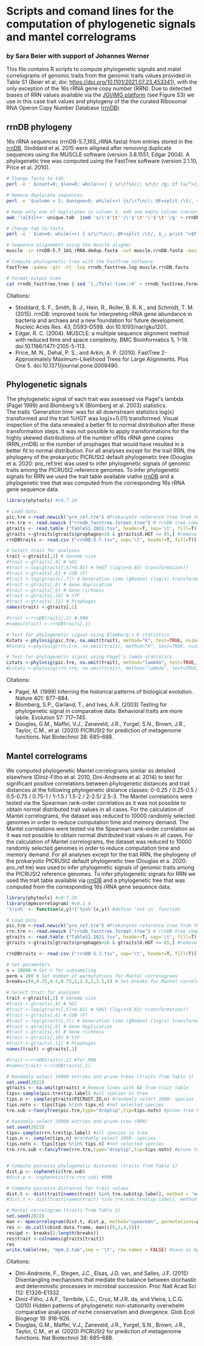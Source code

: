 # Scripts and comand lines for the computation of phylogenetic signals and mantel correlograms

### by Sara Beier with support of Johannes Werner

This file contains R scripts to compute phylogenetic signals and matel correlograms of genomic traits from the genomic traits values provided in Table S1 (Beier et al, doi: https://doi.org/10.1101/2021.07.23.453341), with the only exception of the 16s rRNA gene copy number (RRN). Due to detected biases of RRN values available via the [JGI/IMG platform](https://img.jgi.doe.gov/) (see Figure S3) we use in this case trait values and phylogeny of the the curated Ribosomal RNA Operon Copy Number Database ([rrnDB](https://rrndb.umms.med.umich.edu/)).


## rrnDB phylogeny

16s rRNA sequences (rrnDB-5.7_16S_rRNA.fasta) from entries stored in the [rrnDB](https://rrndb.umms.med.umich.edu/), Stoddard et al. 2015 were alligned after removing duplicate sequences using the MUSCLE software (version 3.8.1551, Edgar 2004). A phylogenetic tree was computed using the FastTree software  (version 2.1.10, Price et al. 2010).

```bash
# Change fasta to tab
perl -e ' $count=0; $len=0; while(<>) { s/\r?\n//; s/\t/ /g; if (s/^>//) { if ($. != 1) { print "\n" } s/ |$/\t/; $count++; $_ .= "\t"; } else { s/ //g; $len += length($_) } print $_; } print "\n"; warn "\nConverted $count FASTA records in $. lines to tabular format\nTotal sequence length: $len\n\n"; ' rrnDB-5.7_16S_rRNA.fasta >rrnDB-5.7_16S_rRNA.tab

# Remove duplicate sequences
perl -e '$column = 2; $unique=0; while(<>) {s/\r?\n//; @F=split /\t/, $_; if (! ($save{$F[$column]}++)) {print "$_\n"; $unique++}} warn "\nChose $unique unique lines out of $. total lines.\nRemoved duplicates in column $column.\n\n"' rrnDB-5.7_16S_rRNA.tab |cut -f 2,5 -d '|' | sed 's/|/\'$'\t''/g' |cut -f1,3 > unique.tab

# Keep only one of duplicates in column 1, add one empty column (necessary to retransform into fasta)
awk '!a[$1]++' unique.tab  |sed 's/\'$'\t''/\'$'\t''\'$'\t''/g' > rrnDB-5.7_16S_rRNA.dedup.tab

# Change tab to fasta
perl -e ' $len=0; while(<>) { s/\r?\n//; @F=split /\t/, $_; print ">$F[0]"; if (length($F[1])) { print " $F[1]" } print "\n"; $s=$F[2]; $len+= length($s); $s=~s/.{60}(?=.)/$&\n/g; print "$s\n"; } warn "\nConverted $. tab-delimited lines to FASTA format\nTotal sequence length: $len\n\n"; ' rrnDB-5.7_16S_rRNA.dedup.tab > rrnDB-5.7_16S_rRNA.dedup.fasta

# Sequence alignement using the muscle aligner
muscle -in rrnDB-5.7_16S_rRNA.dedup.fasta -out muscle.rrnDB.fasta -maxiters 2

# Compute phylogenetic tree with the FastTree software
FastTree -gamma -gtr -nt -log rrndb_fasttree.log muscle.rrnDB.fasta

# Format output tree
cat rrndb_fasttree.tree | sed '1,/Total time:/d' > rrndb_fasttree.format.tree #remove information lines from fasttree output tree (otherwise tre cannot be read by phylools (R, physig2021_rrndb_fasttree.R))
```
Citations:  
* Stoddard, S. F., Smith, B. J., Hein, R., Roller, B. R. K., and Schmidt, T. M. (2015). rrnDB: improved tools for interpreting rRNA gene abundance in bacteria and archaea and a new foundation for future development. Nucleic Acids Res. 43, D593–D598. doi:10.1093/nar/gku1201..
* Edgar, R. C. (2004). MUSCLE: a multiple sequence alignment method with reduced time and space complexity. BMC Bioinformatics 5, 1–19. doi:10.1186/1471-2105-5-113.
* Price, M. N., Dehal, P. S., and Arkin, A. P. (2010). FastTree 2-Approximately Maximum-Likelihood Trees for Large Alignments. Plos One 5. doi:10.1371/journal.pone.0009490.

## Phylogenetic signals

The phylogenetic signal of each trait was assessed via Pagel's lambda (Pagel 1999) and Blomberg's K (Blomberg et al. 2003) statistics.  
The traits 'Generation time' was for all downstream statistics  log(x) transformed and the trait %HGT was log(x+0.01) transformed. Visual inspection of the data  revealed a better fit to normal distribution after these transformation steps. It was not possible to apply transformations for the highly skewed distributions of the number of16s rRNA gene copies (RRN_rrnDB) or the number of prophages that would have resulted in a better fit to normal distribution. 
For all analyses except for the trait RRN, the phylogeny of the prokaryotic PICRUSt2 default phylogenetic tree (Douglas et a. 2020: pro_ref.tre) was used to infer phylogenetic signals of genomic traits among the PICRUSt2 reference genomes. To infer phylogenetic signals for RRN we used the trait table available viathe [rrnDB](https://rrndb.umms.med.umich.edu/)  and a phylogenetic tree that was computed from the corresponding 16s rRNA gene sequence data.

```R
library(phytools) #v0.7.20

# Load data
pic.tre <-read.newick("pro_ref.tre") #Prokaryote reference tree from the PICRUSt2 softaware
rrn.tre <- read.newick ("rrndb_fasttree.format.tree") # rrnDB tree computed as detailed above
gtraits <- read.table ("TableS1.2021.tsv", header=T, sep='\t', fill=T)[,c(2,18,20:21,23:24, 26:30)]
gtraits <-gtraits[gtraits$prophages<26 & gtraits$X.HGT <= 65,] #remove outlayers: prophages<26 and %HGT<=65
rrnDBtraits <- read.csv ("rrnDB-5.7.tsv", sep='\t', header=T, fill=T)[-c(1:215),c(1,12)] #rrnDB trait table, exclude first rows, no sequence data available

# Select trait for analyses 
trait <-gtraits[,2] # Genome size
#trait <-gtraits[,4] # %GC
#trait <-log(gtraits[,5]+0.01) # %HGT (log(x+0.01) transformation!)
#trait <-gtraits[,6] # CUB (F)
#trait <-log(gtraits[,7]) # Generation time (gRodon) (log(x) transformation!)
#trait <-gtraits[,8] # Gene duplication
#trait <-gtraits[,9] # Gene richness
#trait <-gtraits[,10] # %TF
#trait <-gtraits[,11] # Prophages
names(trait) <-gtraits[,1]

#trait <-rrnDBtraits[,2] # RRN
#names(trait) <-rrnDBtraits[,1]

# Test for phylogenetic signal using Blomberg's K statistics
Kstats <-phylosig(pic.tre, na.omit(trait), method="K", test=TRUE, nsim=1001) #for traits from Table S1
#Kstats <-phylosig(rrn.tre, na.omit(trait), method="K", test=TRUE, nsim=1001) #for RRN

# Test for phylogenetic signal using Pagel's lamda statistics
Lstats <-phylosig(pic.tre, na.omit(trait), method="lambda", test=TRUE, nsim=1001) #for traits from Table S1
#Lstats <-phylosig(rrn.tre, na.omit(trait), method="lambda", test=TRUE, nsim=1001) #for RRN
```
Citations:  
* Pagel, M. (1999) Inferring the historical patterns of biological evolution. Nature 401: 877–884.
* Blomberg, S.P., Garland, T., and Ives, A.R. (2003) Testing for phylogenetic signal in comparative data: Behavioral traits are more labile. Evolution 57: 717–745.
* Douglas, G.M., Maffei, V.J., Zaneveld, J.R., Yurgel, S.N., Brown, J.R., Taylor, C.M., et al. (2020) PICRUSt2 for prediction of metagenome functions. Nat Biotechnol 38: 685–688.


## Mantel correlograms

We computed phylogenetic Mantel correlograms similar as detailed elsewhere (Diniz-Filho et al. 2010, Dini-Andreote et al. 2014) to test for significant positive correlations between phylogenetic distances and trait distances at the following phylogenetic distance classes: 0-0.25 / 0.25-0.5 / 0.5-0.75 / 0.75-1 / 1-1.5 / 1.5-2 / 2-2.5/ 2.5-3. The Mantel correlations were tested via the Spearman rank-order correlation as it was not possible to obtain normal distributed trait values in all cases. For the calculation of Mantel correlograms, the dataset was reduced to 10000 randomly selected genomes in order to reduce computation time and memory demand. The Mantel correlations were tested via the Spearman rank-order correlation as it was not possible to obtain normal distributed trait values in all cases. For the calculation of Mantel correlograms, the dataset was reduced to 10000 randomly selected genomes in order to reduce computation time and memory demand.
For all analyses except for the trait RRN, the phylogeny of the prokaryotic PICRUSt2 default phylogenetic tree (Douglas et a. 2020: pro_ref.tre) was used to infer phylogenetic signals of genomic traits among the PICRUSt2 reference genomes. To infer phylogenetic signals for RRN we used the trait table available via [rrnDB](https://rrndb.umms.med.umich.edu/) and a phylogenetic tree that was computed from the corresponding 16s rRNA gene sequence data.

```R
library(phytools) #v0.7.20
library(mpmcorrelogram) #v0.1.4
'%!in%' <- function(x,y)!('%in%'(x,y)) #define 'not in' function

# Load data
pic.tre <-read.newick("pro_ref.tre") #Prokaryote reference tree from the PICRUSt2 softaware
rrn.tre <- read.newick ("rrndb_fasttree.format.tree") # rrnDB tree computed as detailed above
gtraits <- read.table ("TableS1.2021.tsv", header=T, sep='\t', fill=T)[,c(2,18,20:21,23:24, 26:30)]
gtraits <-gtraits[gtraits$prophages<26 & gtraits$X.HGT <= 65,] #remove outlayers: prophages<26 and %HGT<=65

rrnDBtraits <- read.csv ("rrnDB-5.7.tsv", sep='\t', header=T, fill=T)[-c(1:215),c(1,12)] #rrnDB trait table, exclude first rows, no sequence data available

# Set parameters
n = 10000 # Set n for subsampling
perm = 200 # Set number of permutations for Mantel correlograms
breaks=c(0,0.25,0.5,0.75,1,1.5,2,2.5,3) # Set breaks for Mantel correlograms

# Select trait for analyses 
trait <-gtraits[,2] # Genome size
#trait <-gtraits[,4] # %GC
#trait <-log(gtraits[,5]+0.01) # %HGT (log(x+0.01) transformation!)
#trait <-gtraits[,6] # CUB (F)
#trait <-log(gtraits[,7]) # Generation time (gRodon) (log(x) transformation!)
#trait <-gtraits[,8] # Gene duplication
#trait <-gtraits[,9] # Gene richness
#trait <-gtraits[,10] # %TF
#trait <-gtraits[,11] # Prophages
names(trait) <-gtraits[,1]

#trait <-rrnDBtraits[,2] #for RRN
#names(trait) <-rrnDBtraits[,1]

# Randomly select 10000 entries and prune trees (traits from Table 1)
set.seed(2022)
gtraits <- na.omit(gtraits) # Remove lines with NA from trait table
tips<-sample(pic.tre$tip.label) #all species in tree
tips.n <- sample(gtraits$PICRUST.ID,n) #randomly select 1000- species
tips.notn <- tips[tips %!in% tips.n] #not selected species
tre.sub <-fancyTree(pic.tre,type="droptip",tip=tips.notn) #prune tree by removing not selected species

# Randomly select 10000 entries and prune tree (RRN)
set.seed(2022)
tips<-sample(rrn.tre$tip.label) #all species in tree
tips.n <- sample(tips,n) #randomly select 1000- species
tips.notn <- tips[tips %!in% tips.n] #not selected species
tre.rrn.sub <-fancyTree(rrn.tre,type="droptip",tip=tips.notn) #prune tree by removing not selected species


# Compute pairwise phylogenetic distances (traits from Table 1)
dist.p <- cophenetic(tre.sub) 
#dist.p <- cophenetic(tre.rrn.sub) #RRN

# Compute pairwise distances for trait values
dist.t <- dist(trait[names(trait) %in% tre.sub$tip.label], method = 'manhattan')
#dist.t <- dist(trait[names(trait) %in% tre.sub.rrn$tip.label], method = 'manhattan') #RRN

# Mantel correlogram (traits from Table 1)
set.seed(2022)
man <- mpmcorrelogram(dist.t, dist.p, method="spearman", permutations=perm, breaks=breaks,plot = FALSE, print = FALSE) # Mantel correlogram
res <- do.call(cbind.data.frame, man[c(6,2,4,5)])
res$pd <- breaks[2:length(breaks)]
res$trait <-colnames(gtraits[trait])
res
write.table(res, "mpm.2.tab",sep = '\t', row.names = FALSE) #save as mpm.2.tab, mpm.3.tab,... for gtraits[,2], gtraits[,3],...
```

Citations:  
* Dini-Andreote, F., Stegen, J.C., Elsas, J.D. van, and Salles, J.F. (2015) Disentangling mechanisms that mediate the balance between stochastic and deterministic processes in microbial succession. Proc Natl Acad Sci 112: E1326–E1332.
* Diniz-Filho, J.A.F., Terribile, L.C., Cruz, M.J.R. da, and Vieira, L.C.G. (2010) Hidden patterns of phylogenetic non-stationarity overwhelm comparative analyses of niche conservatism and divergence. Glob Ecol Biogeogr 19: 916–926.
* Douglas, G.M., Maffei, V.J., Zaneveld, J.R., Yurgel, S.N., Brown, J.R., Taylor, C.M., et al. (2020) PICRUSt2 for prediction of metagenome functions. Nat Biotechnol 38: 685–688.
